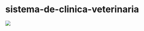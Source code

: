 # sistema-de-clinica-veterinaria
<img src="C:\Users\re041611\sistema-de-clinica-veterinaria\img\imgarca.png"/>
